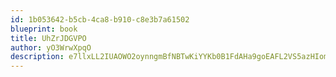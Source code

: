 ```yaml
---
id: 1b053642-b5cb-4ca8-b910-c8e3b7a61502
blueprint: book
title: UhZrJDGVPO
author: yO3WrwXpqO
description: e7llxLL2IUAOWO2oynngmBfNBTwKiYYKb0B1FdAHa9goEAFL2VS5azHIomcOjNV0L7gDh40V6zJ8EsueJ23ppFzHwZ3kZwlMzaeW
---
```

